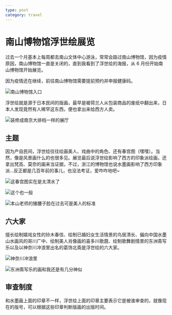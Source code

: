 ```yaml
---
type: post
category: travel
---
```


# 南山博物馆浮世绘展览

过去一个月基本上每周都去南山文体中心游泳，常常会路过南山博物馆，因为疫情原因，南山博物馆一直是关闭的，直到我看到了浮世绘的海报，从 6 月份开始南山博物馆开始展览。

因为疫情还在继续，前往南山博物馆需要提前预约并申报健康码。

![南山博物馆入口](./2020-06-27/05.jpg)

浮世绘就是源于日本民间的版画，最早是被荷兰人从包装商品的废纸中翻出来，日本人发现竟然有人稀罕这东西，便也拿出来给西方人卖。

![装修成南京大排档一样的展厅](./2020-06-27/06.jpg)

## 主题

因为产自民间，浮世绘往往绘画美人、戏曲中的角色、还有春宫图（嘿嘿）。当然，像是风景画什么的也很多见。展览最后说浮世绘影响了西方的印象派绘画，还拿出梵高、莫奈的画来当证据，不过，浙江的博物馆也说水墨画影响了西方印象派...反正都是几百年前的事儿，也没法考证，爱咋咋地吧~

![这春宫图实在是太清水了](./2020-06-27/01.jpg)

![这个也一般](./2020-06-27/03.jpg)

![本山老师的猪腰子脸在过去可是美人的标准](./2020-06-27/02.jpg)

## 六大家

擅长绘制嬉戏女性的铃木春信、绘制已婚妇女生活情景的鸟居清长、偏向中国水墨山水画风的哥川广中、绘制美人肖像画的喜多川歌麿、绘制歌舞剧情景的东洲斋写乐以及以神奈川冲浪里出名的葛饰北斋是浮世绘的六大家。

![神奈川冲浪里](./2020-06-27/04.jpg)

![东洲斋写乐的画和我还是有几分神似](./2020-06-27/07.jpg)

## 审查制度

和水墨画上面的印章不一样，浮世绘上面的印章主要表示它是被谁审查的，就像现在的版号，可以根据这些印章判断版画的出版时间。
